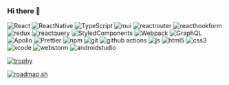 ### Hi there 👋
<p>
  <img alt="React" src="https://img.shields.io/badge/-React-45b8d8?style=flat-square&logo=react&logoColor=white" />
  <img alt="ReactNative" src="https://img.shields.io/badge/-React Native-45b8d8?style=flat-square&logo=react&logoColor=white" />
  <img alt="TypeScript" src="https://img.shields.io/badge/-TypeScript-007ACC?style=flat-square&logo=typescript&logoColor=white" />
  <img alt="mui" src="https://img.shields.io/badge/-MUI-007ACC?style=flat-square&logo=mui&logoColor=white" />
  <img alt="reactrouter" src="https://img.shields.io/badge/-React Router-b8142a?style=flat-square&logo=reactrouter&logoColor=white" />
  <img alt="reacthookform" src="https://img.shields.io/badge/-React Hook Form-ec5990?style=flat-square&logo=reacthookform&logoColor=white" />
  <img alt="redux" src="https://img.shields.io/badge/-Redux-764ABC?style=flat-square&logo=redux&logoColor=white" />
  <img alt="reactquery" src="https://img.shields.io/badge/-React Query-007ACC?style=flat-square&logo=reactquery&logoColor=white" />
  <img alt="StyledComponents" src="https://img.shields.io/badge/-Styled_Components-db7092?style=flat-square&logo=styled-components&logoColor=white" />
  <img alt="Webpack" src="https://img.shields.io/badge/-Webpack-8DD6F9?style=flat-square&logo=webpack&logoColor=white" /> 
  <img alt="GraphQL" src="https://img.shields.io/badge/-GraphQL-E10098?style=flat-square&logo=graphql&logoColor=white" />
  <img alt="Apollo" src="https://img.shields.io/badge/-Apollo%20GraphQL-311C87?style=flat-square&logo=apollo-graphql&logoColor=white" />
  <img alt="Prettier" src="https://img.shields.io/badge/-Prettier-F7B93E?style=flat-square&logo=prettier&logoColor=white" />
  <img alt="npm" src="https://img.shields.io/badge/-NPM-CB3837?style=flat-square&logo=npm&logoColor=white" />
  <img alt="git" src="https://img.shields.io/badge/-Git-F05032?style=flat-square&logo=git&logoColor=white" />
  <img alt="github actions" src="https://img.shields.io/badge/-Github_Actions-2088FF?style=flat-square&logo=github-actions&logoColor=white" />
  <img alt="js" src="https://img.shields.io/badge/-JavaScript-F7B93E?style=flat-square&logo=javascript&logoColor=white" />
  <img alt="html5" src="https://img.shields.io/badge/-HTML5-E34F26?style=flat-square&logo=html5&logoColor=white" />
  <img alt="css3" src="https://img.shields.io/badge/-CSS3-007ACC?style=flat-square&logo=css3&logoColor=white" />
  <img alt="xcode" src="https://img.shields.io/badge/-Xcode-065b94?style=flat-square&logo=xcode&logoColor=white" />
  <img alt="webstorm" src="https://img.shields.io/badge/-WebStorm-4197d1?style=flat-square&logo=webstorm&logoColor=white" />
  <img alt="androidstudio" src="https://img.shields.io/badge/-Android Studio-31a86e?style=flat-square&logo=androidstudio&logoColor=white" />
</p>

[![trophy](https://github-profile-trophy.vercel.app/?username=AVoudromnianos&rank=SECRET,SSS,SS,S,A,AA,AAA&theme=darkhub&margin-w=15no-bg=true&no-frame=true)](https://github.com/ryo-ma/github-profile-trophy)

[![roadmap.sh](https://roadmap.sh/card/tall/66ceeb3986ab8b2c174957a6?variant=dark)](https://roadmap.sh)
